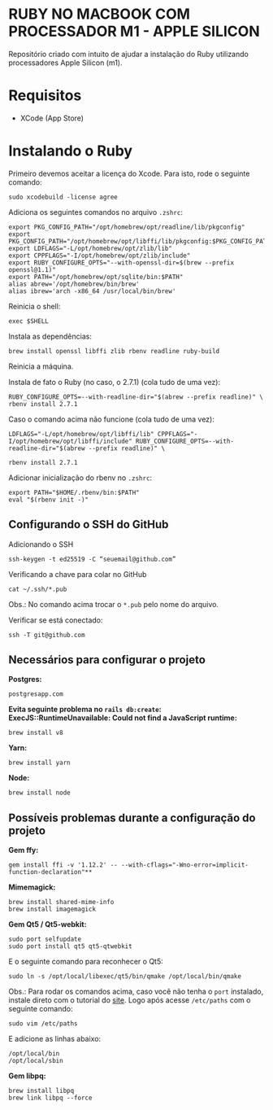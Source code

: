 # RUBY NO MACBOOK COM PROCESSADOR M1 - APPLE SILICON

Repositório criado com intuito de ajudar a instalação do Ruby utilizando processadores Apple Silicon (m1).

# Requisitos

* XCode (App Store)

# Instalando o Ruby

Primeiro devemos aceitar a licença do Xcode. Para isto, rode o seguinte comando:

    sudo xcodebuild -license agree

Adiciona os seguintes comandos no arquivo `.zshrc`:

    export PKG_CONFIG_PATH="/opt/homebrew/opt/readline/lib/pkgconfig"
    export PKG_CONFIG_PATH="/opt/homebrew/opt/libffi/lib/pkgconfig:$PKG_CONFIG_PATH"
    export LDFLAGS="-L/opt/homebrew/opt/zlib/lib"
    export CPPFLAGS="-I/opt/homebrew/opt/zlib/include"
    export RUBY_CONFIGURE_OPTS="--with-openssl-dir=$(brew --prefix openssl@1.1)"
    export PATH="/opt/homebrew/opt/sqlite/bin:$PATH"
    alias abrew='/opt/homebrew/bin/brew'
    alias ibrew='arch -x86_64 /usr/local/bin/brew'

Reinicia o shell:

    exec $SHELL

Instala as dependências:

    brew install openssl libffi zlib rbenv readline ruby-build

Reinicia a máquina.

Instala de fato o Ruby (no caso, o 2.7.1) (cola tudo de uma vez):

    RUBY_CONFIGURE_OPTS=--with-readline-dir="$(abrew --prefix readline)" \ rbenv install 2.7.1

Caso o comando acima não funcione (cola tudo de uma vez):

    LDFLAGS="-L/opt/homebrew/opt/libffi/lib" CPPFLAGS="-I/opt/homebrew/opt/libffi/include" RUBY_CONFIGURE_OPTS=--with-readline-dir="$(abrew --prefix readline)" \

    rbenv install 2.7.1

Adicionar inicialização do rbenv no `.zshrc`:

    export PATH="$HOME/.rbenv/bin:$PATH"
    eval "$(rbenv init -)"

## Configurando o SSH do GitHub

Adicionando o SSH

    ssh-keygen -t ed25519 -C “seuemail@github.com”

Verificando a chave para colar no GitHub

    cat ~/.ssh/*.pub

Obs.: No comando acima trocar o `*.pub` pelo nome do arquivo.

Verificar se está conectado:

    ssh -T git@github.com

## Necessários para configurar o projeto

**Postgres:**

    postgresapp.com

**Evita seguinte problema no `rails db:create`: ExecJS::RuntimeUnavailable: Could not find a JavaScript runtime:**

    brew install v8

**Yarn:**

    brew install yarn

**Node:**

    brew install node

## Possíveis problemas durante a configuração do projeto

**Gem ffy:**

    gem install ffi -v '1.12.2' -- --with-cflags="-Wno-error=implicit-function-declaration"**

**Mimemagick:**

    brew install shared-mime-info
    brew install imagemagick

**Gem Qt5 / Qt5-webkit:**

    sudo port selfupdate
    sudo port install qt5 qt5-qtwebkit

E o seguinte comando para reconhecer o Qt5:

    sudo ln -s /opt/local/libexec/qt5/bin/qmake /opt/local/bin/qmake

Obs.: Para rodar os comandos acima, caso você não tenha o `port` instalado, instale direto com o tutorial do [site](https://guide.macports.org/chunked/installing.macports.html). Logo após acesse `/etc/paths` com o seguinte comando:

    sudo vim /etc/paths

E adicione as linhas abaixo:

    /opt/local/bin
    /opt/local/sbin
**Gem libpq:**

    brew install libpq
    brew link libpq --force

